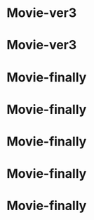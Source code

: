 # Movie-ver3
# Movie-ver3
# Movie-finally
# Movie-finally
# Movie-finally
# Movie-finally
# Movie-finally
